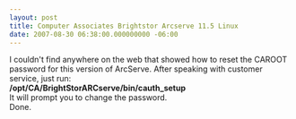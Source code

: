```yaml
---
layout: post
title: Computer Associates Brightstor Arcserve 11.5 Linux
date: 2007-08-30 06:38:00.000000000 -06:00
---
```

I couldn't find anywhere on the web that showed how to reset the CAROOT password for this version of ArcServe.  After speaking with customer service, just run:<br /><span style="font-weight:bold;">/opt/CA/BrightStorARCserve/bin/cauth_setup</span><br />It will prompt you to change the password.<br />Done.
